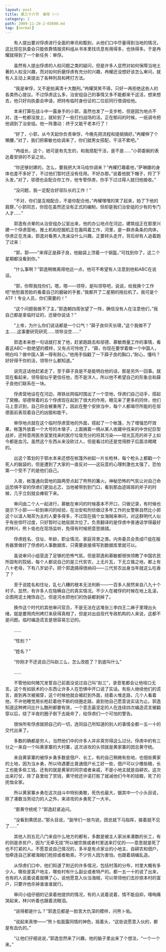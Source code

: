 ```yaml
---
layout: post
title: 第三十六节　审俘（一）
category: 2
path: 2009-11-28-2-03600.md
tag: [normal]
---
```


　　有人提出要对俘虏进行全面的审讯和甄别，从他们口中尽量得到当地的情况，这比现在执委会只能依靠情报资料组从书本里找讯息有用得多，也快得多。于是冉耀就得到了一个新任务：审俘。

　　虽然有人提出俘虏的人权问题之类的疑问，但是许多人显然对如何保障当地土著的人权没兴趣，而对如何折磨俘虏有充分的兴趣，冉耀还没想好该怎么审问，就有人主动上来提出了各种刑具和拷打方法。

　　“我是审俘，又不是拍满清十大酷刑。”冉耀哭笑不得，只好一再拒绝这些人的各类热心提议。不过俘虏这么多，治安组自己的事情又多不能都来干这活，想来想去，他只好向执委会申请，把持有临时身份证的二位前同行借调给他。

　　本来打算在战斗中一露身手的小郭，虽然也发了一支步枪，但是因为地点不对，连一枪都没放上，就轮到了一些打扫战场的活。正在郁闷的时候，一纸调令把他调到了治安组。他一阵激动：终于又能干老本行了！

　　“好了，小郭，从今天起你负责审俘，今晚先把流程和提纲搞好。”冉耀伸了个懒腰，”对了，我们把慕敏也给调来了，你们就男女搭配，干活不累吧。”

　　“冉组长，这个，她可是有先生的，和我搭配干活，是不是……”小郭委婉的表达着安排的不妥之处。

　　“你还够封建的，怎么，要我把大洋马给你调来？”冉耀打趣着他，”萨琳娜的身体也差不多好了，不过他们暂时还没有任用。不好办那。”说着他脱下帽子，捋了下头发，”对了，邬德也会配合你工作，他专管俘虏，你手下过过得人就归他接收。”

　　“没问题，我一定配合好邬队长的工作！”

　　“不对，你们是互相配合，不是你配合他，”冉耀嘿嘿的笑了起来，拍了下他的肩膀，”小郭同志，你现在虽然还没有正式的编制，但却是我们治安组的少有的专门人才……”

　　郭逸有点晕的从治安组办公室出来，他的办公地点在河边，建筑组正在那里兴建一个俘虏营地，推土机和挖掘机正在轰鸣着工作，河里，是一群赤条条的肉体，俘虏正在洗澡，郭逸对看男人洗澡没什么兴趣，正要转头走开，背后却有人追着跑了过来：

　　“郭，郭――”来得正是薛子良，他脑袋上顶着一个钢盔，”可找到你了，这二个星期都没看到你。”

　　“什么事啊？”郭逸稍微离得他远一点，他可不希望有人注意到他和ABC在说话。

　　“郭，你帮我找你们，嗯，嗯――领导，是叫领导吧，说说，给我换个工作吧”他愁眉苦脸的看着自己的磨破的手套，”我都开了二星期的拖拉机了。我可是个ATF！专业人员，你们需要的！”

　　“这个问题我做不了主，”郭逸朝四周张望了一阵，确信没有人在注意他们，”我自己都是拿临时证的，还替你说话？”

　　“上帝，为什么你们说话都是一个口气！”薛子良仰天长啸，”这个我做不了主……这事要研究研究……领导没空……”

　　郭逸本来想一句话就打发了他，赶紧跑路去和邬德、慕敏商量工作的事情，看着这ABC一脸绝望的模样，又有点可怜他了，“薛，你现在要学着做一个中国人，明白吗？做中国人第一得有耐心，”他用手指戳了一下薛子良的胸口，”耐心，懂吗？好好得干你的活，领导什么都知道。”

　　说完这话他赶紧走了，至于薛子良是不是能明白他的话，那是另外一回事。就现在看起来，领导层似乎更信任他，而不是洋人，所以他不希望自己的形象总和薛子良他们联系在一块。

　　俘虏营地设在在河边，用铁丝网临时围出了一个空地，俘虏们自己动手，搭起了窝棚。邬德带着的五个俘虏现在起到了很大的作用，眼见来了更多的同伴，他们马上意识到，自己将会被重用了。因此在整个安排当中，每个人都竭尽所能的在邬德面前表现着自己的凶狠和能干。

　　审俘地点就在这个临时俘虏营地的外面，搭起了一个帐篷，为了增强恐吓效果，帐篷外放着一个大号的木墩子，上面搁着一柄从某人收藏中找来的中世纪巨型战斧，还特意用医务室里找来的医疗垃圾充分的将其污染――锃光瓦亮的斧子上如今都是血污。虽然这个东西从来没砍过人，但是看过的还是觉得脖子后面凉飕飕的。

　　出这个策划的于鄂水本来还想在帐篷外树起一片长枪林，每个枪头上都戳一个死人的脑袋的，但是遭到了大家的一直反对――这玩意的心理刺激也太强了，恐怕第一个受不了的是他们自己。

　　入夜，帐篷通向营地的路两旁点起了熊熊的篝火。神秘恐怖的气氛让对自己命运恐惧不安的俘虏们更加忐忑，当他被带到到门口，看到那血迹斑斑的斧子的时候，几乎立刻就会瘫软下来。

　　审问由二个人一起进行，慕敏在审问的时候基本不开口，只做记录，有时候也提示下小郭――轮到审问的经验，在治安和刑侦做过多年工作的女警察自然比小郭这个以请人喝茶为主的人要多得多，不过现在搞个女海贼来审问，对这群明代人似乎有些惊吓过度，只好暂时让她屈居次位了。负责翻译的是俘虏中普通话学得最好的林兴，熊卜佑也在现场监听，免得有时候把意思搞错。

　　俘虏姓名、住址、年龄，职业情况、家庭背景之类。内务委员会责成IT组在服务器里做好了俘虏的人事数据库，只需要直接填写到数据库里就可以。

　　虽说审问小组营造了足够的恐怖气氛，但是郭逸和慕敏都很快领教了中国农民所固有的狡絬，每个人都说自己的是三代贫农，上无片瓦，下无立锥之地，都上有八十老母，下有八岁幼子。把个郭逸搞得很纳闷――三代贫农出身当年就这么吃香了？

　　至于说姓名和住址，乱七八糟的根本无法判断――一百多人居然来自八九十个村子。显然，有许多人在隐瞒自己的真实情况。不少人在被俘的时候在地上乱滚，企图用泥土掩饰自己，但是河水把他们的伪装都剥掉了。

　　换作这个时代的其他审问官员，不是无法在这堆张三李四王二麻子里理出头绪，就是要用肉刑拷打来获得真相了，但是对出自现代专政机构的人来说，这都不是问题。临时编造谎言是很容易忘记的。

　　……

　　“性别？”

　　“姓名？”

　　“你刚才不还说自己叫赵三么，怎么改姓了？到底叫什么”

　　……

　　不管他如何赌咒发誓自己前面没说过自己叫“赵三”，录音笔都会让他哑口无言。这个有如妖术的小东西让许多人在恐惧中开口说了实话。有些人继续他们的谎言，直到再次被揭穿，这个时候他就会被赶到外面，绕着火堆走路，几个人看着他，不许他睡觉用长枪赶着他不断的绕圈走路，直到他自己愿意说实话为止。郭逸知道这种拷问比什么酷刑都要有效，一个意志最坚定的人在连续四次编造谎言被戳穿以后，绕了半夜的圈子倒下去毙命了，给俘虏们一个可怕的警告。

　　很快所有俘虏就把自己的一切，连同自己所知道的别人的事情全都一五一十的交代出来了。

　　多数的确都是穷人，当然他们中的许多人并非真穷得这么过分。俘虏中的有三分之一来自一个叫黄家寨的大村寨，这次进攻的头领就是黄家寨的团总黄守统。

　　来自黄家寨的被俘乡勇多数是佃户、长工，有的自己稍微有些地，也佃些黄家的土地，因为当乡勇，所以待遇要比普通佃户长工好一些，佃户可以少缴些粮，长工也能多些工钱。还有的就是黄家的同宗或者亲戚，不是小地主就是自耕农。这次出来打仗，除了县里给了赏钱，黄守统还许诺打胜了就减他们今年的钱粮，死了的抚恤全家。

　　所以黄家寨乡勇在这次战斗中特别勇敢，死伤也最大，据其中一个小头目说，除了凑数当劳动力的人之外，来进攻的乡勇死了一大半。

　　“那黄守统呢？”郭逸赶紧追问。

　　“没看到黄团总，”那头目说，“副爷们一放鸟铳，团总就下马指挥，接着就不见了……”

　　其他人则五花八门来自什么地方的都有，多数是被主人家派来凑数的长工，有的则是赤贫户，因为“无牵无挂”所以被宗族或者村里送来打仗的――意思就是死了也不打紧的人。不愿意说自己情况的，多半是有点家业的小地主、自耕农和佃户，怕牵连自己家被海贼们抢掠或者勒索。不少穷人因为害怕，也跟着胡编乱造。

　　从俘虏们口中，他们知道了附近的许多情况，包括村落的分布，村里大概有多少人，哪些是富户地主，哪些村有什么副业或者特产的。都一五一十的说了出来，也有的人说着说着就横了心，说他愿意入伙当海贼，可以带领他们去抄掠本村的富户，只要许他杀掉谁谁谁就行。

　　审问小组仔细的记录着他提供的情况，有的人说着说着，情不能自抑，嚎啕痛哭起来，林兴听着也跟着流眼泪。

　　“说得都是什么？”郭逸见都是一脸苦大仇深的模样，问熊卜佑。

　　“说起来真惨――”熊卜佑面露同情的神色，摇着头，“这些说愿意入伙的，都是有血仇的。”

　　“让他们仔细说说，”郭逸忽然来了兴趣，他的脑子里出来了个想法，“一个一个来。”
